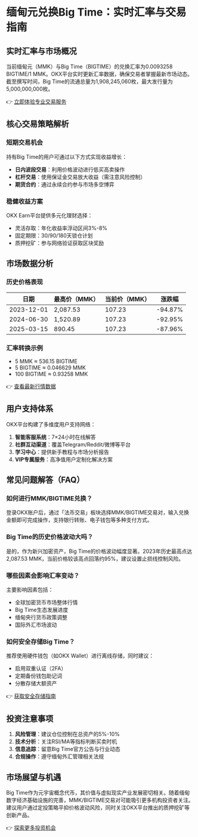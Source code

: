 # 缅甸元兑换Big Time：实时汇率与交易指南

## 实时汇率与市场概况
当前缅甸元（MMK）与Big Time（BIGTIME）的兑换汇率为0.0093258 BIGTIME/1 MMK。OKX平台实时更新汇率数据，确保交易者掌握最新市场动态。截至撰写时间，Big Time的流通总量为1,908,245,060枚，最大发行量为5,000,000,000枚。

👉 [立即体验专业交易服务](https://bit.ly/okx_welcome)

## 核心交易策略解析
### 短期交易机会
持有Big Time的用户可通过以下方式实现收益增长：
- **日内波段交易**：利用价格波动进行低买高卖操作
- **杠杆交易**：使用保证金交易放大收益（需注意风险控制）
- **期货合约**：通过永续合约参与市场多空博弈

### 稳健收益方案
OKX Earn平台提供多元化理财选择：
- 灵活存取：年化收益率浮动区间3%-8%
- 固定期限：30/90/180天锁仓计划
- 质押挖矿：参与网络验证获取区块奖励

## 市场数据分析
### 历史价格表现
| 日期       | 最高价（MMK） | 当前价（MMK） | 涨跌幅  |
|------------|---------------|---------------|---------|
| 2023-12-01 | 2,087.53      | 107.23        | -94.87% |
| 2024-06-30 | 1,520.89      | 107.23        | -92.95% |
| 2025-03-15 | 890.45        | 107.23        | -87.96% |

### 汇率转换示例
- 5 MMK ≈ 536.15 BIGTIME
- 5 BIGTIME ≈ 0.046629 MMK
- 100 BIGTIME ≈ 0.93258 MMK

👉 [查看最新行情数据](https://bit.ly/okx_welcome)

## 用户支持体系
OKX平台构建了多维度用户支持网络：
1. **智能客服系统**：7×24小时在线解答
2. **社群互动渠道**：覆盖Telegram/Reddit/微博等平台
3. **学习中心**：提供新手教程与市场分析报告
4. **VIP专属服务**：高净值用户定制化解决方案

## 常见问题解答（FAQ）
### 如何进行MMK/BIGTIME兑换？
登录OKX账户后，通过「法币交易」板块选择MMK/BIGTIME交易对，输入兑换金额即可完成操作，支持银行转账、电子钱包等多种支付方式。

### Big Time的历史价格波动大吗？
是的，作为新兴加密资产，Big Time的价格波动幅度显著。2023年历史最高点达2,087.53 MMK，当前价格较该高点回落约95%，建议设置止损线控制风险。

### 哪些因素会影响汇率变动？
主要影响因素包括：
- 全球加密货币市场整体行情
- Big Time生态发展进度
- 缅甸央行货币政策调整
- 国际外汇市场波动

### 如何安全存储Big Time？
推荐使用硬件钱包（如OKX Wallet）进行离线存储，同时建议：
- 启用双重认证（2FA）
- 定期备份钱包助记词
- 分散存储大额资产

👉 [获取安全存储指南](https://bit.ly/okx_welcome)

## 投资注意事项
1. **风险管理**：建议仓位控制在总资产的5%-10%
2. **技术分析**：关注RSI/MA等指标判断买卖时机
3. **信息追踪**：留意Big Time官方公告与行业动态
4. **合规操作**：遵守缅甸外汇管理相关法规

## 市场展望与机遇
Big Time作为元宇宙概念代币，其价值与虚拟现实产业发展密切相关。随着缅甸数字经济基础设施的完善，MMK/BIGTIME交易对可能吸引更多机构投资者关注。建议用户通过定投策略平抑价格波动风险，同时关注OKX平台推出的质押挖矿等创新产品。

👉 [探索更多投资机会](https://bit.ly/okx_welcome)